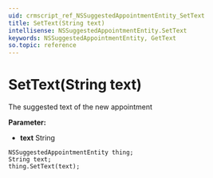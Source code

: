 ```yaml
---
uid: crmscript_ref_NSSuggestedAppointmentEntity_SetText
title: SetText(String text)
intellisense: NSSuggestedAppointmentEntity.SetText
keywords: NSSuggestedAppointmentEntity, GetText
so.topic: reference
---
```


# SetText(String text)

The suggested text of the new appointment

**Parameter:** 
* **text** String

```crmscript
NSSuggestedAppointmentEntity thing;
String text;
thing.SetText(text);
```

